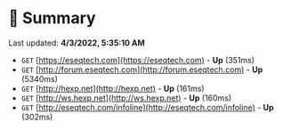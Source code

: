 # 📖 Summary
Last updated: **4/3/2022, 5:35:10 AM**

- `GET` [https://eseqtech.com](https://eseqtech.com) - **Up** (351ms)
- `GET` [http://forum.eseqtech.com](http://forum.eseqtech.com) - **Up** (5340ms)
- `GET` [http://hexp.net](http://hexp.net) - **Up** (161ms)
- `GET` [http://ws.hexp.net](http://ws.hexp.net) - **Up** (160ms)
- `GET` [http://eseqtech.com/infoline](http://eseqtech.com/infoline) - **Up** (302ms)
